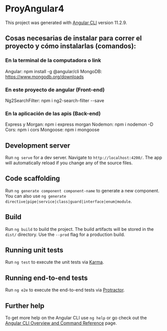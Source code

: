 # ProyAngular4

This project was generated with [Angular CLI](https://github.com/angular/angular-cli) version 11.2.9.

## Cosas necesarias de instalar para correr el proyecto y cómo instalarlas (comandos):
### En la terminal de la computadora o link
Angular: npm install -g @angular/cli
MongoDB: https://www.mongodb.org/downloads
### En este proyecto de angular (Front-end)
Ng2SearchFilter: npm i ng2-search-filter --save
### En la aplicación de las apis (Back-end)
Express y Morgan: npm i express morgan
Nodemon: npm i nodemon -D
Cors: npm i cors
Mongoose: npm i mongoose

## Development server

Run `ng serve` for a dev server. Navigate to `http://localhost:4200/`. The app will automatically reload if you change any of the source files.

## Code scaffolding

Run `ng generate component component-name` to generate a new component. You can also use `ng generate directive|pipe|service|class|guard|interface|enum|module`.

## Build

Run `ng build` to build the project. The build artifacts will be stored in the `dist/` directory. Use the `--prod` flag for a production build.

## Running unit tests

Run `ng test` to execute the unit tests via [Karma](https://karma-runner.github.io).

## Running end-to-end tests

Run `ng e2e` to execute the end-to-end tests via [Protractor](http://www.protractortest.org/).

## Further help

To get more help on the Angular CLI use `ng help` or go check out the [Angular CLI Overview and Command Reference](https://angular.io/cli) page.
